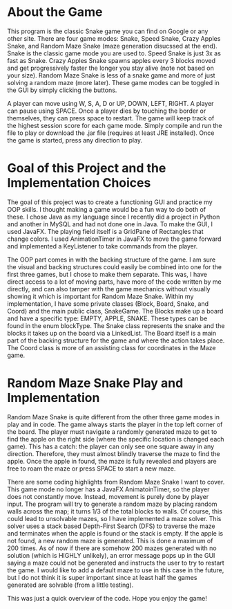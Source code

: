 # About the Game
This program is the classic Snake game you can find on Google or any other site. There are four game modes: Snake, Speed Snake, Crazy Apples Snake, and Random Maze Snake (maze generation disucssed at the end). Snake is the classic game mode you are used to. Speed Snake is just 3x as fast as Snake. Crazy Apples Snake spawns apples every 3 blocks moved and get progressively faster the longer you stay alive (note not based on your size). Random Maze Snake is less of a snake game and more of just solving a random maze (more later). These game modes can be toggled in the GUI by simply clicking the buttons. 

A player can move using W, S, A, D or UP, DOWN, LEFT, RIGHT. A player can pause using SPACE. Once a player dies by touching the border or themselves, they can press space to restart. The game will keep track of the highest session score for each game mode. Simply compile and run the file to play or download the .jar file (requires at least JRE installed). Once the game is started, press any direction to play.

# Goal of this Project and the Implementation Choices
The goal of this project was to create a functioning GUI and practice my OOP skills. I thought making a game would be a fun way to do both of these. I chose Java as my language since I recently did a project in Python and another in MySQL and had not done one in Java.
To make the GUI, I used JavaFX. The playing field itself is a GridPane of Rectangles that change colors. I used AnimationTimer in JavaFX to move the game forward and implemented a KeyListener to take commands from the player.

The OOP part comes in with the backing structure of the game. I am sure the visual and backing structures could easily be combined into one for the first three games, but I chose to make them separate. This was, I have direct access to a lot of moving parts, have more of the code written by me directly, and can also tamper with the game mechanics without visually showing it which is important for Random Maze Snake. Within my implementation, I have some private classes (Block, Board, Snake, and Coord) and the main public class, SnakeGame. The Blocks make up a board and have a specific type: EMPTY, APPLE, SNAKE. These types can be found in the enum blockType. The Snake class represents the snake and the blocks it takes up on the board via a LinkedList. The Board itself is a main part of the backing structure for the game and where the action takes place. The Coord class is more of an assisting class for coordinates in the Maze game.

# Random Maze Snake Play and Implementation
Random Maze Snake is quite different from the other three game modes in play and in code. The game always starts the player in the top left corner of the board. The player must navigate a randomly generated maze to get to find the apple on the right side (where the specific location is changed each game). This has a catch: the player can only see one square away in any direction. Therefore, they must almost blindly traverse the maze to find the apple. Once the apple in found, the maze is fully revealed and players are free to roam the maze or press SPACE to start a new maze.

There are some coding highlights from Random Maze Snake I want to cover. This game mode no longer has a JavaFX AnimatoinTimer, so the player does not constantly move. Instead, movement is purely done by player input. The program will try to generate a random maze by placing random walls across the map; it turns 1/3 of the total blocks to walls. Of course, this could lead to unsolvable mazes, so I have implemented a maze solver. This solver uses a stack based Depth-First Search (DFS) to traverse the maze and terminates when the apple is found or the stack is empty. If the apple is not found, a new random maze is generated. This is done a maximum of 200 times. As of now if there are somehow 200 mazes generated with no solution (which is HIGHLY unlikely), an error message pops up in the GUI saying a maze could not be generated and instructs the user to try to restart the game. I would like to add a default maze to use in this case in the future, but I do not think it is super important since at least half the games generated are solvable (from a little testing).

This was just a quick overview of the code. Hope you enjoy the game!
